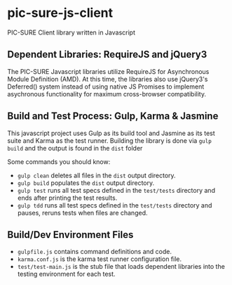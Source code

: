 # pic-sure-js-client
PIC-SURE Client library written in Javascript



## Dependent Libraries: RequireJS and jQuery3
The PIC-SURE Javascript libraries utilize RequireJS for Asynchronous Module Definition (AMD). At this time, the libraries also use jQuery3's Deferred() system instead of using native JS Promises to implement asychronous functionality for maximum cross-browser compatibility.   

## Build and Test Process: Gulp, Karma & Jasmine
This javascript project uses Gulp as its build tool and Jasmine as its test suite and Karma as the test runner.
Building the library is done via `gulp build` and the output is found in the `dist` folder

Some commands you should know:
- `gulp clean` deletes all files in the `dist` output directory.
- `gulp build` populates the `dist` output directory.
- `gulp test` runs all test specs defined in the `test/tests` directory and ends after printing the test results.
- `gulp tdd` runs all test specs defined in the `test/tests` directory and pauses, reruns tests when files are changed.

## Build/Dev Environment Files
- `gulpfile.js` contains command definitions and code.
- `karma.conf.js` is the karma test runner configuration file.
- `test/test-main.js` is the stub file that loads dependent libraries into the testing environment for each test. 
